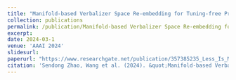 ```yaml
---
title: "Manifold-based Verbalizer Space Re-embedding for Tuning-free Prompt-based Classification"
collection: publications
permalink: /publication/Manifold-based Verbalizer Space Re-embedding for Tuning-free Prompt-based Classification
excerpt: 
date: 2024-03-1
venue: 'AAAI 2024'
slidesurl: 
paperurl: "https://www.researchgate.net/publication/357385235_Less_Is_More_Domain_Adaptation_with_Lottery_Ticket_for_Reading_Comprehension"
citation: 'Sendong Zhao, Wang et al. (2024). &quot;Manifold-based Verbalizer Space Re-embedding for Tuning-free Prompt-based Classification.&quot; <i>AAAI 2024</i>.'
---
```

